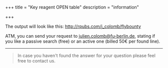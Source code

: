 +++
title = "Key reagent OPEN table"
description = "information"

+++



The output will look like this: http://rpubs.com/j_colomb/flybounty

ATM, you can send your request to julien.colomb@fu-berlin.de, stating if you like a passive search (free) or an active one (billed 50€ per found line). 

---

> In case you haven't found the answer for your question please feel free to contact us.